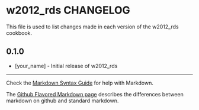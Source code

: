 w2012_rds CHANGELOG
===================

This file is used to list changes made in each version of the w2012_rds cookbook.

0.1.0
-----
- [your_name] - Initial release of w2012_rds

- - -
Check the [Markdown Syntax Guide](http://daringfireball.net/projects/markdown/syntax) for help with Markdown.

The [Github Flavored Markdown page](http://github.github.com/github-flavored-markdown/) describes the differences between markdown on github and standard markdown.
